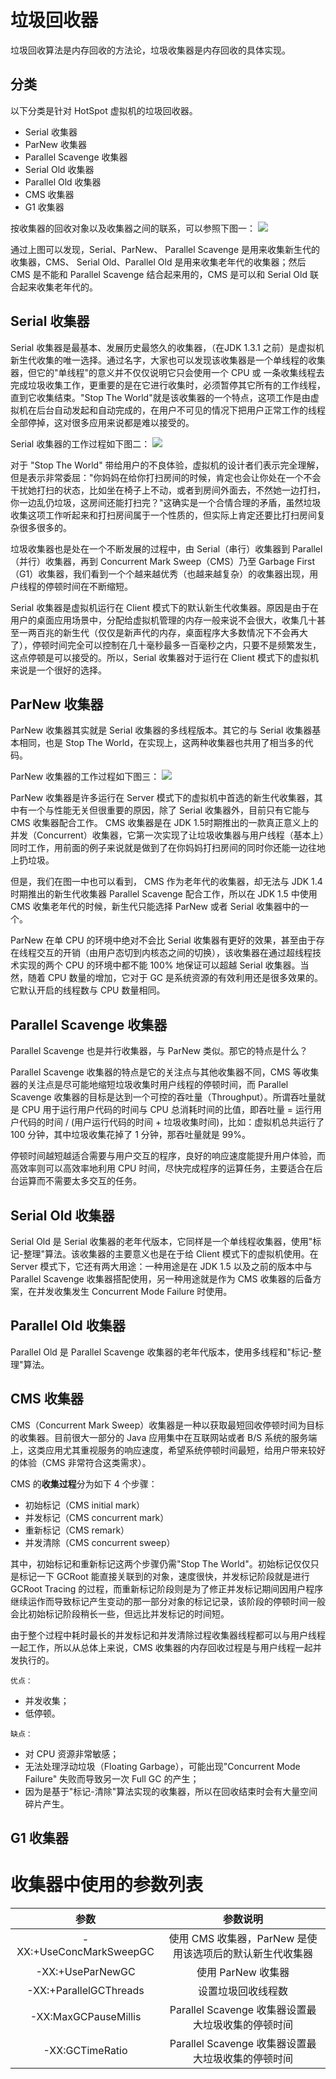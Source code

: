 # 垃圾回收器
垃圾回收算法是内存回收的方法论，垃圾收集器是内存回收的具体实现。

## 分类
以下分类是针对 HotSpot 虚拟机的垃圾回收器。

- Serial 收集器
- ParNew 收集器
- Parallel Scavenge 收集器
- Serial Old 收集器
- Parallel Old 收集器
- CMS 收集器
- G1 收集器

按收集器的回收对象以及收集器之间的联系，可以参照下图一：
<img src="https://blog.tommyyang.cn/img/java/jvm/jvm-garbage.png">

通过上图可以发现，Serial、ParNew、 Parallel Scavenge 是用来收集新生代的收集器，CMS、 Serial Old、Parallel Old 是用来收集老年代的收集器；然后 CMS 是不能和 Parallel Scavenge 结合起来用的，CMS 是可以和 Serial Old 联合起来收集老年代的。


## Serial 收集器
Serial 收集器是最基本、发展历史最悠久的收集器，（在JDK 1.3.1 之前）是虚拟机新生代收集的唯一选择。通过名字，大家也可以发现该收集器是一个单线程的收集器，但它的"单线程"的意义并不仅仅说明它只会使用一个 CPU 或 一条收集线程去完成垃圾收集工作，更重要的是在它进行收集时，必须暂停其它所有的工作线程，直到它收集结束。"Stop The World"就是该收集器的一个特点，这项工作是由虚拟机在后台自动发起和自动完成的，在用户不可见的情况下把用户正常工作的线程全部停掉，这对很多应用来说都是难以接受的。

Serial 收集器的工作过程如下图二：
<img src="https://blog.tommyyang.cn/img/java/jvm/serial_collector.png">

对于 "Stop The World" 带给用户的不良体验，虚拟机的设计者们表示完全理解，但是表示非常委屈："你妈妈在给你打扫房间的时候，肯定也会让你处在一个不会干扰她打扫的状态，比如坐在椅子上不动，或者到房间外面去，不然她一边打扫，你一边乱仍垃圾，这房间还能打扫完？"这确实是一个合情合理的矛盾，虽然垃圾收集这项工作听起来和打扫房间属于一个性质的，但实际上肯定还要比打扫房间复杂很多很多的。

垃圾收集器也是处在一个不断发展的过程中，由 Serial（串行）收集器到 Parallel（并行）收集器，再到 Concurrent Mark Sweep（CMS）乃至 Garbage First（G1）收集器，我们看到一个个越来越优秀（也越来越复杂）的收集器出现，用户线程的停顿时间在不断缩短。

Serial 收集器是虚拟机运行在 Client 模式下的默认新生代收集器。原因是由于在用户的桌面应用场景中，分配给虚拟机管理的内存一般来说不会很大，收集几十甚至一两百兆的新生代（仅仅是新声代的内存，桌面程序大多数情况下不会再大了），停顿时间完全可以控制在几十毫秒最多一百毫秒之内，只要不是频繁发生，这点停顿是可以接受的。所以，Serial 收集器对于运行在 Client 模式下的虚拟机来说是一个很好的选择。

## ParNew 收集器
ParNew 收集器其实就是 Serial 收集器的多线程版本。其它的与 Serial 收集器基本相同，也是 Stop The World，在实现上，这两种收集器也共用了相当多的代码。

ParNew 收集器的工作过程如下图三：
<img src="https://blog.tommyyang.cn/img/java/jvm/parnew_collector.png">

ParNew 收集器是许多运行在 Server 模式下的虚拟机中首选的新生代收集器，其中有一个与性能无关但很重要的原因，除了 Serial 收集器外，目前只有它能与 CMS 收集器配合工作。 CMS 收集器是在 JDK 1.5时期推出的一款真正意义上的并发（Concurrent）收集器，它第一次实现了让垃圾收集器与用户线程（基本上）同时工作，用前面的例子来说就是做到了在你妈妈打扫房间的同时你还能一边往地上扔垃圾。

但是，我们在图一中也可以看到， CMS 作为老年代的收集器，却无法与 JDK 1.4 时期推出的新生代收集器 Parallel Scavenge 配合工作，所以在 JDK 1.5 中使用 CMS 收集老年代的时候，新生代只能选择 ParNew 或者 Serial 收集器中的一个。

ParNew 在单 CPU 的环境中绝对不会比 Serial 收集器有更好的效果，甚至由于存在线程交互的开销（由用户态切到内核态之间的切换），该收集器在通过超线程技术实现的两个 CPU 的环境中都不能 100% 地保证可以超越 Serial 收集器。当然，随着 CPU 数量的增加，它对于 GC 是系统资源的有效利用还是很多效果的。它默认开启的线程数与 CPU 数量相同。

## Parallel Scavenge 收集器
Parallel Scavenge 也是并行收集器，与 ParNew 类似。那它的特点是什么？

Parallel Scavenge 收集器的特点是它的关注点与其他收集器不同，CMS 等收集器的关注点是尽可能地缩短垃圾收集时用户线程的停顿时间，而 Parallel Scavenge 收集器的目标是达到一个可控的吞吐量（Throughput）。所谓吞吐量就是 CPU 用于运行用户代码的时间与 CPU 总消耗时间的比值，即吞吐量 = 运行用户代码的时间 / (用户运行代码的时间 + 垃圾收集时间)，比如：虚拟机总共运行了 100 分钟，其中垃圾收集花掉了 1 分钟，那吞吐量就是 99%。

停顿时间越短越适合需要与用户交互的程序，良好的响应速度能提升用户体验，而高效率则可以高效率地利用 CPU 时间，尽快完成程序的运算任务，主要适合在后台运算而不需要太多交互的任务。

## Serial Old 收集器
Serial Old 是 Serial 收集器的老年代版本，它同样是一个单线程收集器，使用"标记-整理"算法。该收集器的主要意义也是在于给 Client 模式下的虚拟机使用。在 Server 模式下，它还有两大用途：一种用途是在 JDK 1.5 以及之前的版本中与 Parallel Scavenge 收集器搭配使用，另一种用途就是作为 CMS 收集器的后备方案，在并发收集发生 Concurrent Mode Failure 时使用。

## Parallel Old 收集器
Parallel Old 是 Parallel Scavenge 收集器的老年代版本，使用多线程和"标记-整理"算法。 

## CMS 收集器
CMS（Concurrent Mark Sweep）收集器是一种以获取最短回收停顿时间为目标的收集器。目前很大一部分的 Java 应用集中在互联网站或者 B/S 系统的服务端上，这类应用尤其重视服务的响应速度，希望系统停顿时间最短，给用户带来较好的体验（CMS 非常符合这类需求）。

CMS 的**收集过程**分为如下 4 个步骤：
- 初始标记（CMS initial mark）
- 并发标记（CMS concurrent mark）
- 重新标记（CMS remark）
- 并发清除（CMS concurrent sweep）

其中，初始标记和重新标记这两个步骤仍需"Stop The World"。初始标记仅仅只是标记一下 GCRoot 能直接关联到的对象，速度很快，并发标记阶段就是进行 GCRoot Tracing 的过程，而重新标记阶段则是为了修正并发标记期间因用户程序继续运作而导致标记产生变动的那一部分对象的标记记录，该阶段的停顿时间一般会比初始标记阶段稍长一些，但远比并发标记的时间短。

由于整个过程中耗时最长的并发标记和并发清除过程收集器线程都可以与用户线程一起工作，所以从总体上来说，CMS 收集器的内存回收过程是与用户线程一起并发执行的。

`优点：`
- 并发收集；
- 低停顿。

`缺点：`
- 对 CPU 资源非常敏感；
- 无法处理浮动垃圾（Floating Garbage），可能出现"Concurrent Mode Failure" 失败而导致另一次 Full GC 的产生；
- 因为是基于"标记-清除"算法实现的收集器，所以在回收结束时会有大量空间碎片产生。

## G1 收集器


# 收集器中使用的参数列表

| 参数    | 参数说明 |
| :----: | :----: |
|  -XX:+UseConcMarkSweepGC  |  使用 CMS 收集器，ParNew 是使用该选项后的默认新生代收集器 |
|  -XX:+UseParNewGC  |  使用 ParNew 收集器  |
|  -XX:+ParallelGCThreads  |  设置垃圾回收线程数  |
|  -XX:MaxGCPauseMillis  |  Parallel Scavenge 收集器设置最大垃圾收集的停顿时间  |
|  -XX:GCTimeRatio  |  Parallel Scavenge 收集器设置最大垃圾收集的停顿时间  |



